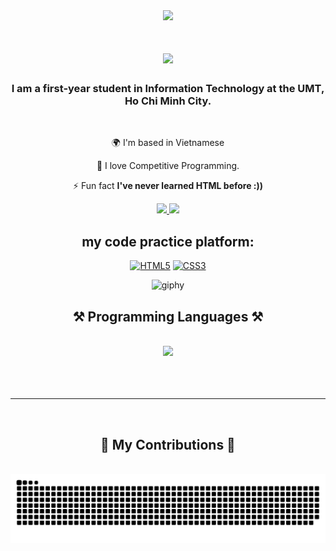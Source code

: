 
<div align="center"> <img src="https://res.cloudinary.com/dx0gvwmdr/image/upload/v1713207816/github_cover_l0cttp.png"> </div>

<h1 align="center">
    <img src="https://readme-typing-svg.herokuapp.com/?font=Righteous&size=35&center=true&vCenter=true&width=500&height=70&duration=4000&lines=Hi+There!+👋;+I%27m+An%20+%20Khang!;" />
</h1>

<h3 align="center">I am a first-year student in Information Technology at the UMT, Ho Chi Minh City.</h3>

<br/>

<div align="center">

 🌍 I'm based in Vietnamese 
 
 🔭 I love Competitive Programming.

 ⚡ Fun fact **I've never learned HTML before :))**
 
 </div>

<div align="center"> 
  <a href="mailto:ankhangluonvuituoi@gmail.com">
    <img src="https://img.shields.io/badge/Gmail-333333?style=for-the-badge&logo=gmail&logoColor=red" />

  </a>
  <a href="https://thanhtin4401.github.io/myWebSite/" target="_blank">
     <img src="https://img.shields.io/badge/Portfolio-FF5722?style=for-the-badge&logo=todoist&logoColor=white" target="_blank" /> <!-- sqlite, safari, google-chrome are other good icon options -->
  </a>
</div>

<h2 align="center"> my code practice platform:</h2>
<div align="center">
<a href="https://oj.vnoi.info/user/Groot" target="_blank" rel="noreferrer"><img src="https://res.cloudinary.com/dx0gvwmdr/image/upload/v1713209522/vnoi_q29hrz.png" width="36" height="36" alt="HTML5" /></a>
<a href="https://codeforces.com/profile/vuivethoima" target="_blank" rel="noreferrer"><img src="https://res.cloudinary.com/dx0gvwmdr/image/upload/v1713209721/codeforces_uihcvf.png" width="36" height="36" alt="CSS3" /></a>

</div>

<p align="center">
  <img src="https://github.com/thanhtin4401/thanhtin4401/assets/85281544/a65ececb-7042-4a69-b9a6-71381c48b003" alt="giphy" />
</p>
<h2 align="center">⚒️ Programming Languages ⚒️</h2>
<br/>
<div align="center">
    <img src="https://skillicons.dev/icons?i=cpp,py" />
</div>
  <br/><br/><br/>
<hr/>
<br>
<div align="center">
  <h2>🐍 My Contributions 🐍</h2>
  <br>
  <img alt="snake eating my contributions" src="https://raw.githubusercontent.com/salesp07/salesp07/output/github-contribution-grid-snake.svg" />
  <br/><br/><br/>

